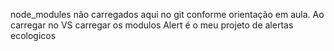 node_modules não carregados aqui no git conforme orientação em aula.
Ao carregar no VS carregar os modulos
Alert é o meu projeto de alertas ecologicos
